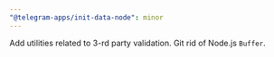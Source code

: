 ```yaml
---
"@telegram-apps/init-data-node": minor
---
```


Add utilities related to 3-rd party validation. Git rid of Node.js `Buffer`.

